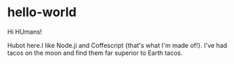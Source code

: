 # hello-world

Hi HUmans!

Hubot here.I like Node.ji and Coffescript {that's what I'm made of!}.
I've had tacos on the moon and find them far superior to Earth tacos.
